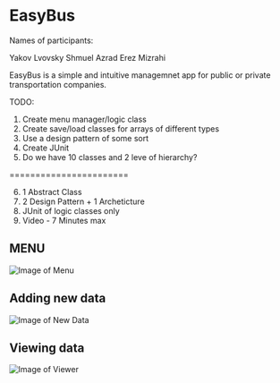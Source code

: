 # EasyBus

Names of participants:

Yakov Lvovsky
Shmuel Azrad
Erez Mizrahi

EasyBus is a simple and intuitive managemnet app for public or private transportation companies.

TODO:
1) Create menu manager/logic class
2) Create save/load classes for arrays of different types
3) Use a design pattern of some sort
4) Create JUnit
5) Do we have 10 classes and 2 leve of hierarchy?

=======================

6) 1 Abstract Class
7) 2 Design Pattern + 1 Archeticture
8) JUnit of logic classes only
9) Video - 7 Minutes max

## MENU

![Image of Menu](https://cdn.discordapp.com/attachments/693057066582933579/729039336993062922/unknown.png)

## Adding new data

![Image of New Data](https://cdn.discordapp.com/attachments/693057066582933579/729039495923761223/unknown.png)

## Viewing data

![Image of Viewer](https://cdn.discordapp.com/attachments/693057066582933579/729039575779115089/unknown.png)

